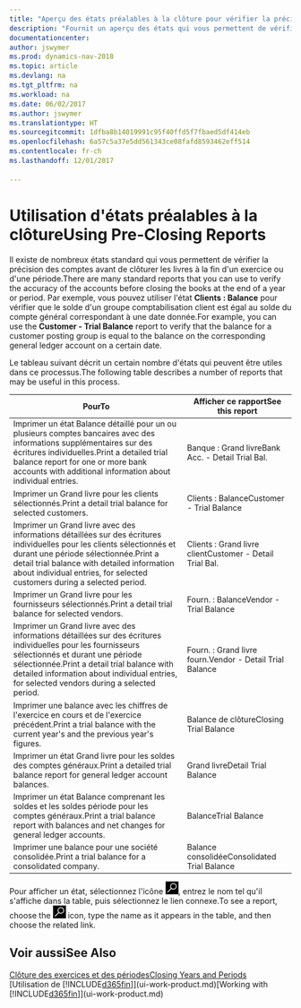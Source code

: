 ```yaml
---
title: "Aperçu des états préalables à la clôture pour vérifier la précision de compte"
description: "Fournit un aperçu des états qui vous permettent de vérifier la précision des comptes avant de clôturer les livres à la fin d'un exercice ou d'une période."
documentationcenter: 
author: jswymer
ms.prod: dynamics-nav-2018
ms.topic: article
ms.devlang: na
ms.tgt_pltfrm: na
ms.workload: na
ms.date: 06/02/2017
ms.author: jswymer
ms.translationtype: HT
ms.sourcegitcommit: 1dfba8b14019991c95f40ffd5f7fbaed5df414eb
ms.openlocfilehash: 6a57c5a37e5dd561343ce08fafd8593462eff514
ms.contentlocale: fr-ch
ms.lasthandoff: 12/01/2017

---
```

# <a name="using-pre-closing-reports"></a><span data-ttu-id="20897-103">Utilisation d'états préalables à la clôture</span><span class="sxs-lookup"><span data-stu-id="20897-103">Using Pre-Closing Reports</span></span>
<span data-ttu-id="20897-104">Il existe de nombreux états standard qui vous permettent de vérifier la précision des comptes avant de clôturer les livres à la fin d'un exercice ou d'une période.</span><span class="sxs-lookup"><span data-stu-id="20897-104">There are many standard reports that you can use to verify the accuracy of the accounts before closing the books at the end of a year or period.</span></span> <span data-ttu-id="20897-105">Par exemple, vous pouvez utiliser l'état **Clients : Balance** pour vérifier que le solde d'un groupe comptabilisation client est égal au solde du compte général correspondant à une date donnée.</span><span class="sxs-lookup"><span data-stu-id="20897-105">For example, you can use the **Customer - Trial Balance** report to verify that the balance for a customer posting group is equal to the balance on the corresponding general ledger account on a certain date.</span></span>

<span data-ttu-id="20897-106">Le tableau suivant décrit un certain nombre d'états qui peuvent être utiles dans ce processus.</span><span class="sxs-lookup"><span data-stu-id="20897-106">The following table describes a number of reports that may be useful in this process.</span></span>

| <span data-ttu-id="20897-107">Pour</span><span class="sxs-lookup"><span data-stu-id="20897-107">To</span></span> | <span data-ttu-id="20897-108">Afficher ce rapport</span><span class="sxs-lookup"><span data-stu-id="20897-108">See this report</span></span> |
| --- | --- |
| <span data-ttu-id="20897-109">Imprimer un état Balance détaillé pour un ou plusieurs comptes bancaires avec des informations supplémentaires sur des écritures individuelles.</span><span class="sxs-lookup"><span data-stu-id="20897-109">Print a detailed trial balance report for one or more bank accounts with additional information about individual entries.</span></span> |<span data-ttu-id="20897-110">Banque : Grand livre</span><span class="sxs-lookup"><span data-stu-id="20897-110">Bank Acc. - Detail Trial Bal.</span></span> |
| <span data-ttu-id="20897-111">Imprimer un Grand livre pour les clients sélectionnés.</span><span class="sxs-lookup"><span data-stu-id="20897-111">Print a detail trial balance for selected customers.</span></span> |<span data-ttu-id="20897-112">Clients : Balance</span><span class="sxs-lookup"><span data-stu-id="20897-112">Customer - Trial Balance</span></span> |
| <span data-ttu-id="20897-113">Imprimer un Grand livre avec des informations détaillées sur des écritures individuelles pour les clients sélectionnés et durant une période sélectionnée.</span><span class="sxs-lookup"><span data-stu-id="20897-113">Print a detail trial balance with detailed information about individual entries, for selected customers during a selected period.</span></span> |<span data-ttu-id="20897-114">Clients : Grand livre client</span><span class="sxs-lookup"><span data-stu-id="20897-114">Customer - Detail Trial Bal.</span></span> |
| <span data-ttu-id="20897-115">Imprimer un Grand livre pour les fournisseurs sélectionnés.</span><span class="sxs-lookup"><span data-stu-id="20897-115">Print a detail trial balance for selected vendors.</span></span> |<span data-ttu-id="20897-116">Fourn. : Balance</span><span class="sxs-lookup"><span data-stu-id="20897-116">Vendor - Trial Balance</span></span> |
| <span data-ttu-id="20897-117">Imprimer un Grand livre avec des informations détaillées sur des écritures individuelles pour les fournisseurs sélectionnés et durant une période sélectionnée.</span><span class="sxs-lookup"><span data-stu-id="20897-117">Print a detail trial balance with detailed information about individual entries, for selected vendors during a selected period.</span></span> |<span data-ttu-id="20897-118">Fourn. : Grand livre fourn.</span><span class="sxs-lookup"><span data-stu-id="20897-118">Vendor - Detail Trial Balance</span></span> |
| <span data-ttu-id="20897-119">Imprimer une balance avec les chiffres de l'exercice en cours et de l'exercice précédent.</span><span class="sxs-lookup"><span data-stu-id="20897-119">Print a trial balance with the current year's and the previous year's figures.</span></span> |<span data-ttu-id="20897-120">Balance de clôture</span><span class="sxs-lookup"><span data-stu-id="20897-120">Closing Trial Balance</span></span> |
| <span data-ttu-id="20897-121">Imprimer un état Grand livre pour les soldes des comptes généraux.</span><span class="sxs-lookup"><span data-stu-id="20897-121">Print a detailed trial balance report for general ledger account balances.</span></span> |<span data-ttu-id="20897-122">Grand livre</span><span class="sxs-lookup"><span data-stu-id="20897-122">Detail Trial Balance</span></span> |
| <span data-ttu-id="20897-123">Imprimer un état Balance comprenant les soldes et les soldes période pour les comptes généraux.</span><span class="sxs-lookup"><span data-stu-id="20897-123">Print a trial balance report with balances and net changes for general ledger accounts.</span></span> |<span data-ttu-id="20897-124">Balance</span><span class="sxs-lookup"><span data-stu-id="20897-124">Trial Balance</span></span> |
| <span data-ttu-id="20897-125">Imprimer une balance pour une société consolidée.</span><span class="sxs-lookup"><span data-stu-id="20897-125">Print a trial balance for a consolidated company.</span></span> |<span data-ttu-id="20897-126">Balance consolidée</span><span class="sxs-lookup"><span data-stu-id="20897-126">Consolidated Trial Balance</span></span> |

<span data-ttu-id="20897-127">Pour afficher un état, sélectionnez l'icône ![Page ou état pour la recherche](media/ui-search/search_small.png "Page ou état pour la recherche"), entrez le nom tel qu'il s'affiche dans la table, puis sélectionnez le lien connexe.</span><span class="sxs-lookup"><span data-stu-id="20897-127">To see a report, choose the ![Search for Page or Report](media/ui-search/search_small.png "Search for Page or Report icon") icon, type the name as it appears in the table, and then choose the related link.</span></span>

## <a name="see-also"></a><span data-ttu-id="20897-128">Voir aussi</span><span class="sxs-lookup"><span data-stu-id="20897-128">See Also</span></span>
[<span data-ttu-id="20897-129">Clôture des exercices et des périodes</span><span class="sxs-lookup"><span data-stu-id="20897-129">Closing Years and Periods</span></span>](year-close-years-periods.md)  
<span data-ttu-id="20897-130">[Utilisation de [!INCLUDE[d365fin](includes/d365fin_md.md)]](ui-work-product.md)</span><span class="sxs-lookup"><span data-stu-id="20897-130">[Working with [!INCLUDE[d365fin](includes/d365fin_md.md)]](ui-work-product.md)</span></span>


